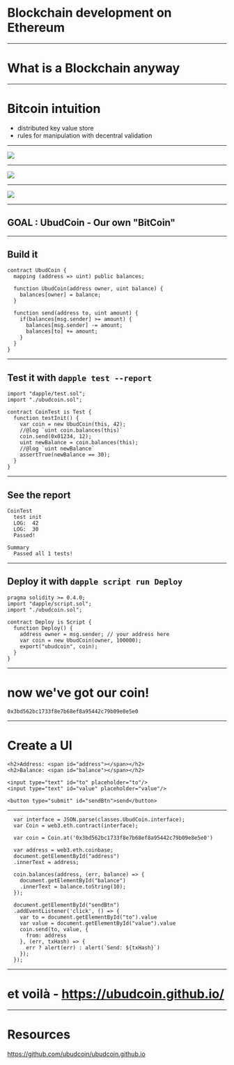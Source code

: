 # Blockchain development on Ethereum

---

# What is a Blockchain anyway

---

# Bitcoin intuition

* distributed key value store
* rules for manipulation with decentral validation

---

![](ledger.png)

---

![](turing-complete_.jpg)

---

![](eth.png)

---
## GOAL :  UbudCoin - Our own "BitCoin"

---
## Build it
```
contract UbudCoin {
  mapping (address => uint) public balances;

  function UbudCoin(address owner, uint balance) {
    balances[owner] = balance;
  }

  function send(address to, uint amount) {
    if(balances[msg.sender] >= amount) {
      balances[msg.sender] -= amount;
      balances[to] += amount;
    }
  }
}
```

---

## Test it with `dapple test --report`
```
import "dapple/test.sol";
import "./ubudcoin.sol";

contract CoinTest is Test {
  function testInit() {
    var coin = new UbudCoin(this, 42);
    //@log `uint coin.balances(this)`
    coin.send(0x01234, 12);
    uint newBalance = coin.balances(this);
    //@log `uint newBalance`
    assertTrue(newBalance == 30);
  }
}
```

---

## See the report
```
CoinTest
  test init
  LOG:  42
  LOG:  30
  Passed!

Summary
  Passed all 1 tests!
```

---
## Deploy it with `dapple script run Deploy`

```
pragma solidity >= 0.4.0;
import "dapple/script.sol";
import "./ubudcoin.sol";

contract Deploy is Script {
  function Deploy() {
    address owner = msg.sender; // your address here
    var coin = new UbudCoin(owner, 100000);
    export("ubudcoin", coin);
  }
}
```

---

# now we've got our coin!
```
0x3bd562bc1733f8e7b68ef8a95442c79b09e8e5e0
```

---
# Create a UI

```
<h2>Address: <span id="address"></span></h2>
<h2>Balance: <span id="balance"></span></h2>

<input type="text" id="to" placeholder="to"/>
<input type="text" id="value" placeholder="value"/>

<button type="submit" id="sendBtn">send</button>
```

---

```
  var interface = JSON.parse(classes.UbudCoin.interface);
  var Coin = web3.eth.contract(interface);

  var coin = Coin.at('0x3bd562bc1733f8e7b68ef8a95442c79b09e8e5e0')

  var address = web3.eth.coinbase;
  document.getElementById("address")
  .innerText = address;

  coin.balances(address, (err, balance) => {
    document.getElementById("balance")
    .innerText = balance.toString(10);
  });

  document.getElementById("sendBtn")
  .addEventListener('click', () => {
    var to = document.getElementById("to").value
    var value = document.getElementById("value").value
    coin.send(to, value, {
      from: address
    }, (err, txHash) => {
      err ? alert(err) : alert(`Send: ${txHash}`)
    });
  });
```

---
# et voilà - https://ubudcoin.github.io/

---
# Resources

https://github.com/ubudcoin/ubudcoin.github.io

